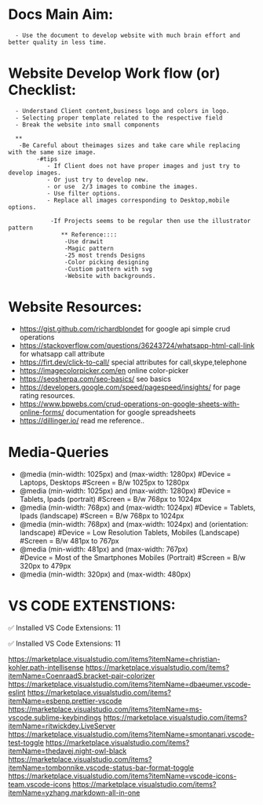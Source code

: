 
# Docs Main Aim:
      - Use the document to develop website with much brain effort and better quality in less time.
      
# Website Develop Work flow (or) Checklist:
      - Understand Client content,business logo and colors in logo.
      - Selecting proper template related to the respective field
      - Break the website into small components

      **
       -Be Careful about theimages sizes and take care while replacing with the same size image.
            -#tips
               - If Client does not have proper images and just try to develop images.
               - Or just try to develop new.
               - or use  2/3 images to combine the images.
               - Use filter options.
               - Replace all images corresponding to Desktop,mobile options.
                
                -If Projects seems to be regular then use the illustrator pattern
                   ** Reference::::
                    -Use drawit
                    -Magic pattern
                    -25 most trends Designs
                    -Color picking designing
                    -Custiom pattern with svg
                    -Website with backgrounds.


# Website Resources:

 - https://gist.github.com/richardblondet for google api simple crud operations
 - https://stackoverflow.com/questions/36243724/whatsapp-html-call-link for whatsapp call attribute
 - https://firt.dev/click-to-call/ special attributes for call,skype,telephone
 - https://imagecolorpicker.com/en online color-picker
 - https://seosherpa.com/seo-basics/ seo basics
 - https://developers.google.com/speed/pagespeed/insights/ for page rating resources.
 - https://www.bpwebs.com/crud-operations-on-google-sheets-with-online-forms/ documentation for google spreadsheets
 - https://dillinger.io/ read me reference..

# Media-Queries
 - @media (min-width: 1025px) and (max-width: 1280px) 
  #Device = Laptops, Desktops
  #Screen = B/w 1025px to 1280px
 - @media (min-width: 1025px) and (max-width: 1280px) 
  #Device = Tablets, Ipads (portrait)
  #Screen = B/w 768px to 1024px
 - @media (min-width: 768px) and (max-width: 1024px) 
  #Device = Tablets, Ipads (landscape)
  #Screen = B/w 768px to 1024px
- @media (min-width: 768px) and (max-width: 1024px) and (orientation: landscape) 
  #Device = Low Resolution Tablets, Mobiles (Landscape)
  #Screen = B/w 481px to 767px
- @media (min-width: 481px) and (max-width: 767px)  
  #Device = Most of the Smartphones Mobiles (Portrait)
  #Screen = B/w 320px to 479px
 - @media (min-width: 320px) and (max-width: 480px) 
  
# VS CODE EXTENSTIONS:
  ✅ Installed VS Code Extensions: 11

 ✅ Installed VS Code Extensions: 11

https://marketplace.visualstudio.com/items?itemName=christian-kohler.path-intellisense
https://marketplace.visualstudio.com/items?itemName=CoenraadS.bracket-pair-colorizer
https://marketplace.visualstudio.com/items?itemName=dbaeumer.vscode-eslint
https://marketplace.visualstudio.com/items?itemName=esbenp.prettier-vscode
https://marketplace.visualstudio.com/items?itemName=ms-vscode.sublime-keybindings
https://marketplace.visualstudio.com/items?itemName=ritwickdey.LiveServer
https://marketplace.visualstudio.com/items?itemName=smontanari.vscode-test-toggle
https://marketplace.visualstudio.com/items?itemName=thedavej.night-owl-black
https://marketplace.visualstudio.com/items?itemName=tombonnike.vscode-status-bar-format-toggle
https://marketplace.visualstudio.com/items?itemName=vscode-icons-team.vscode-icons
https://marketplace.visualstudio.com/items?itemName=yzhang.markdown-all-in-one
